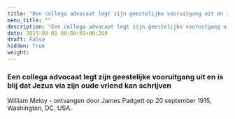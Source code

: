 ```yaml
---
title: "Een collega advocaat legt zijn geestelijke vooruitgang uit en is blij dat Jezus via zijn oude vriend kan schrijven"
menu_title: ""
description: "Een collega advocaat legt zijn geestelijke vooruitgang uit en is blij dat Jezus via zijn oude vriend kan schrijven"
date: 2023-09-01 06:00:01+00:260
draft: False
hidden: True
weight:
---
```

### Een collega advocaat legt zijn geestelijke vooruitgang uit en is blij dat Jezus via zijn oude vriend kan schrijven

William Meloy - ontvangen door James Padgett op 20 september 1915, Washington, DC, USA.
